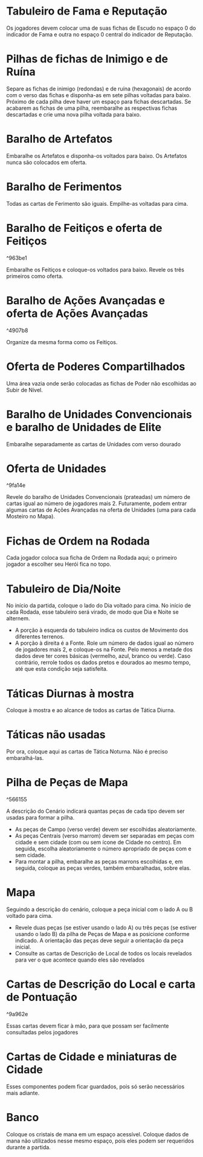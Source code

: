 # Tabuleiro de Fama e Reputação
Os jogadores devem colocar uma de suas fichas de Escudo no espaço 0 do indicador de Fama e outra no espaço 0 central do indicador de Reputação.
# Pilhas de fichas de Inimigo e de Ruína
Separe as fichas de inimigo (redondas) e de ruína (hexagonais) de acordo com o verso das fichas e disponha-as em sete pilhas voltadas para baixo. Próximo de cada pilha deve haver um espaço para fichas descartadas. Se acabarem as fichas de uma pilha, reembaralhe as respectivas fichas descartadas e crie uma nova pilha voltada para baixo.
# Baralho de Artefatos
Embaralhe os Artefatos e disponha-os voltados para baixo. Os Artefatos nunca são colocados em oferta.
# Baralho de Ferimentos
Todas as cartas de Ferimento são iguais. Empilhe-as voltadas para cima.
# Baralho de Feitiços e oferta de Feitiços

^963be1

Embaralhe os Feitiços e coloque-os voltados para baixo. Revele os três primeiros como oferta.
# Baralho de Ações Avançadas e oferta de Ações Avançadas

^4907b8

Organize da mesma forma como os Feitiços.
# Oferta de Poderes Compartilhados
Uma área vazia onde serão colocadas as fichas de Poder não escolhidas ao Subir de Nível.
# Baralho de Unidades Convencionais e baralho de Unidades de Elite
Embaralhe separadamente as cartas de Unidades com verso dourado
# Oferta de Unidades

^9fa14e

Revele do baralho de Unidades Convencionais (prateadas) um número de cartas igual ao número de jogadores mais 2. Futuramente, podem entrar algumas cartas de Ações Avançadas na oferta de Unidades (uma para cada Mosteiro no Mapa).
# Fichas de Ordem na Rodada
Cada jogador coloca sua ficha de Ordem na Rodada aqui; o primeiro jogador a escolher seu Herói fica no topo.
# Tabuleiro de Dia/Noite
No início da partida, coloque o lado do Dia voltado para cima. No início de cada Rodada, esse tabuleiro será virado, de modo que Dia e Noite se alternem.
- A porção à esquerda do tabuleiro indica os custos de Movimento dos diferentes terrenos.
- A porção à direita é a Fonte. Role um número de dados igual ao número de jogadores mais 2, e coloque-os na Fonte. Pelo menos a metade dos dados deve ter cores básicas (vermelho, azul, branco ou verde). Caso contrário, rerrole todos os dados pretos e dourados ao mesmo tempo, até que esta condição seja satisfeita.
# Táticas Diurnas à mostra
Coloque à mostra e ao alcance de todos as cartas de Tática Diurna.
# Táticas não usadas
Por ora, coloque aqui as cartas de Tática Noturna. Não é preciso embaralhá-las.
# Pilha de Peças de Mapa

^566155

A descrição do Cenário indicará quantas peças de cada tipo devem ser usadas para formar a pilha.
- As peças de Campo (verso verde) devem ser escolhidas aleatoriamente.
- As peças Centrais (verso marrom) devem ser separadas em peças com cidade e sem cidade (com ou sem ícone de Cidade no centro). Em seguida, escolha aleatoriamente o número apropriado de peças com e sem cidade.
- Para montar a pilha, embaralhe as peças marrons escolhidas e, em seguida, coloque as peças verdes, também embaralhadas, sobre elas.
# Mapa
Seguindo a descrição do cenário, coloque a peça inicial com o lado A ou B voltado para cima.
- Revele duas peças (se estiver usando o lado A) ou três peças (se estiver usando o lado B) da pilha de Peças de Mapa e as posicione conforme indicado. A orientação das peças deve seguir a orientação da peça inicial.
- Consulte as cartas de Descrição de Local de todos os locais revelados para ver o que acontece quando eles são revelados

# Cartas de Descrição do Local e carta de Pontuação

^9a962e

Essas cartas devem ficar à mão, para que possam ser facilmente consultadas pelos jogadores
# Cartas de Cidade e miniaturas de Cidade
Esses componentes podem ficar guardados, pois só serão necessários mais adiante.
# Banco
Coloque os cristais de mana em um espaço acessível. Coloque dados de mana não utilizados nesse mesmo espaço, pois eles podem ser requeridos durante a partida.